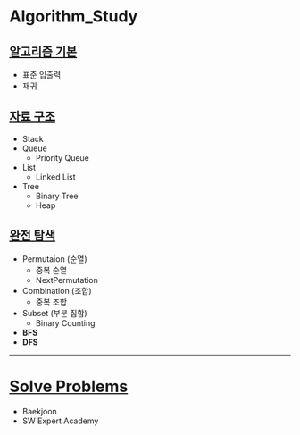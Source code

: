 # Algorithm_Study

## [알고리즘 기본](https://github.com/ljiwoo59/Algorithm_Study/tree/main/Algo_Basics)
* 표준 입출력
* 재귀

## [자료 구조](https://github.com/ljiwoo59/Algorithm_Study/tree/main/Algo_DataStructure)
* Stack
* Queue
  * Priority Queue
* List
  * Linked List 
* Tree
  * Binary Tree
  * Heap

## [완전 탐색](https://github.com/ljiwoo59/Algorithm_Study/tree/main/Algo_BruteForce)
* Permutaion (순열)
  * 중복 순열
  * NextPermutation
* Combination (조합)
  * 중복 조합
* Subset (부분 집합)
  * Binary Counting
* **BFS**
* **DFS**

---
# [Solve Problems](https://github.com/ljiwoo59/Algorithm_Java)
* Baekjoon
* SW Expert Academy

